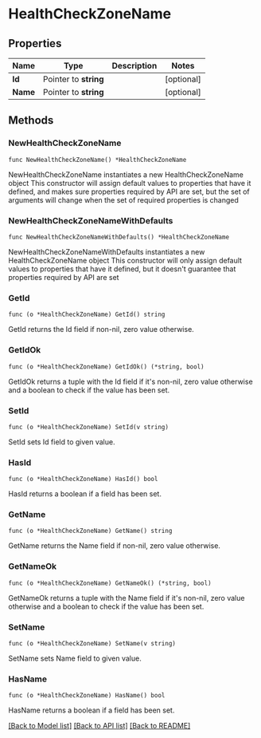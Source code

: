 # HealthCheckZoneName

## Properties

Name | Type | Description | Notes
------------ | ------------- | ------------- | -------------
**Id** | Pointer to **string** |  | [optional] 
**Name** | Pointer to **string** |  | [optional] 

## Methods

### NewHealthCheckZoneName

`func NewHealthCheckZoneName() *HealthCheckZoneName`

NewHealthCheckZoneName instantiates a new HealthCheckZoneName object
This constructor will assign default values to properties that have it defined,
and makes sure properties required by API are set, but the set of arguments
will change when the set of required properties is changed

### NewHealthCheckZoneNameWithDefaults

`func NewHealthCheckZoneNameWithDefaults() *HealthCheckZoneName`

NewHealthCheckZoneNameWithDefaults instantiates a new HealthCheckZoneName object
This constructor will only assign default values to properties that have it defined,
but it doesn't guarantee that properties required by API are set

### GetId

`func (o *HealthCheckZoneName) GetId() string`

GetId returns the Id field if non-nil, zero value otherwise.

### GetIdOk

`func (o *HealthCheckZoneName) GetIdOk() (*string, bool)`

GetIdOk returns a tuple with the Id field if it's non-nil, zero value otherwise
and a boolean to check if the value has been set.

### SetId

`func (o *HealthCheckZoneName) SetId(v string)`

SetId sets Id field to given value.

### HasId

`func (o *HealthCheckZoneName) HasId() bool`

HasId returns a boolean if a field has been set.

### GetName

`func (o *HealthCheckZoneName) GetName() string`

GetName returns the Name field if non-nil, zero value otherwise.

### GetNameOk

`func (o *HealthCheckZoneName) GetNameOk() (*string, bool)`

GetNameOk returns a tuple with the Name field if it's non-nil, zero value otherwise
and a boolean to check if the value has been set.

### SetName

`func (o *HealthCheckZoneName) SetName(v string)`

SetName sets Name field to given value.

### HasName

`func (o *HealthCheckZoneName) HasName() bool`

HasName returns a boolean if a field has been set.


[[Back to Model list]](HOW-TO.md#documentation-for-models) [[Back to API list]](HOW-TO.md#documentation-for-api-endpoints) [[Back to README]](HOW-TO.md)


